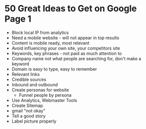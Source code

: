 # 50 Great Ideas to Get on Google Page 1


- Block local IP from analytics
- Need a mobile website - will not appear in top results
- Content is mobile ready, most relevant
- Avoid influencing your own site, your competitors site
- Keywords, key phrases - not paid as much attention to
- Company name not what people are searching for, don't make a keyword
- Domain is easy to type, easy to remember
- Relevant links
- Credible sources
- Inbound and outbound
- Create personas for website
	- Funnel people by persona
- Use Analytics, Webmaster Tools
- Create Sitemap
- gmail "not okay"
- Tell a good story
- Label picture properly
